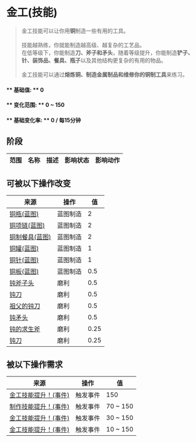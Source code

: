 # 金工(技能)  
> 金工技能可以让你用<b>铜</b>制造一些有用的工具。<br><br>技能越熟练，你就能制造越高级、越复杂的工艺品。<br>在低等级下，你能制造<b>刀、斧子和矛头</b>，随着等级提升，你能制造<b>铲子、针、装饰品、餐具、瓶子</b>以及其他结构更复杂的有用的物品。<br><br>金工技能可以通过<b>熔炼铜、制造金属制品和维修你的铜制工具</b>来练习。  
  
#### ** 基础值: ** 0   
#### ** 变化范围: ** 0 ~ 150  
#### ** 基础变化率: ** 0 / 每15分钟  
## 阶段  
范围  |  名称  |  描述  |  影响状态  |  影响动作  
----  |  ----  |  ----  |  ----  |  ----  
## 可被以下操作改变  
来源  |  操作  |  值  
----  |  ----  |  ----  
[铜瓶(蓝图)](Bp_CopperBottle.md)  |  蓝图制造  |  2  
[铜项链(蓝图)](Bp_CopperNecklace.md)  |  蓝图制造  |  2  
[铜制餐具(蓝图)](Bp_EatingUtensilsCopper.md)  |  蓝图制造  |  2  
[铜罐(蓝图)](Bp_CopperJar.md)  |  蓝图制造  |  1  
[铜针(蓝图)](Bp_CopperNeedles.md)  |  蓝图制造  |  1  
[铜板(蓝图)](Bp_CopperSheet.md)  |  蓝图制造  |  0.5  
[钝斧子头](AxeHeadBlunt.md)  |  磨利  |  0.5  
[钝刀](KnifeCopperBlunt.md)  |  磨利  |  0.5  
[祖父的钝刀](KnifeGrandpaBlunt.md)  |  磨利  |  0.5  
[钝矛头](SpearHeadBlunt.md)  |  磨利  |  0.5  
[钝的求生斧](AxeSurvivalBlunt.md)  |  磨利  |  0.25  
[钝刀](KnifeMilitaryBlunt.md)  |  磨利  |  0.25  
## 被以下操作需求  
来源  |  操作  |  值  
----  |  ----  |  ----  
[金工技能提升！(事件)](Event_SkillMetalworking4.md)  |  触发事件  |  150  
[制作技能提升！(事件)](Event_SkillMetalworking3.md)  |  触发事件  |  70 ~ 150  
[金工技能提升！(事件)](Event_SkillMetalworking2.md)  |  触发事件  |  30 ~ 150  
[金工技能提升！(事件)](Event_SkillMetalworking1.md)  |  触发事件  |  10 ~ 150  


<script>document.title="金工(技能) - 卡牌生存百科 Card Survival Wiki";</script>